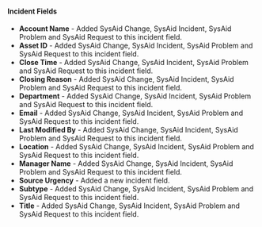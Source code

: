 
#### Incident Fields
- **Account Name** - Added SysAid Change, SysAid Incident, SysAid Problem and SysAid Request to this incident field.
- **Asset ID** - Added SysAid Change, SysAid Incident, SysAid Problem and SysAid Request to this incident field.
- **Close Time** - Added SysAid Change, SysAid Incident, SysAid Problem and SysAid Request to this incident field.
- **Closing Reason** - Added SysAid Change, SysAid Incident, SysAid Problem and SysAid Request to this incident field.
- **Department** - Added SysAid Change, SysAid Incident, SysAid Problem and SysAid Request to this incident field.
- **Email** - Added SysAid Change, SysAid Incident, SysAid Problem and SysAid Request to this incident field.
- **Last Modified By** - Added SysAid Change, SysAid Incident, SysAid Problem and SysAid Request to this incident field.
- **Location** - Added SysAid Change, SysAid Incident, SysAid Problem and SysAid Request to this incident field.
- **Manager Name** - Added SysAid Change, SysAid Incident, SysAid Problem and SysAid Request to this incident field.
- **Source Urgency** - Added a new incident field.
- **Subtype** - Added SysAid Change, SysAid Incident, SysAid Problem and SysAid Request to this incident field.
- **Title** - Added SysAid Change, SysAid Incident, SysAid Problem and SysAid Request to this incident field.

